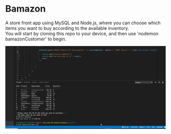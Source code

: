 # Bamazon

A store front app using MySQL and Node.js, where you can choose which items you want to buy according to the available inventory.  
You will start by cloning this repo to your device, and then use 'nodemon bamazonCustomer' to begin.

![bamazon](./bamazon.gif)